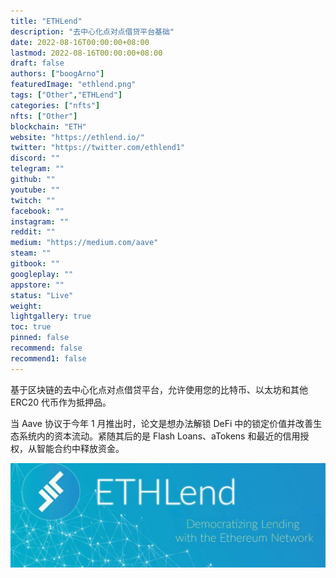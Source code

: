 ```yaml
---
title: "ETHLend"
description: "去中心化点对点借贷平台基础"
date: 2022-08-16T00:00:00+08:00
lastmod: 2022-08-16T00:00:00+08:00
draft: false
authors: ["boogArno"]
featuredImage: "ethlend.png"
tags: ["Other","ETHLend"]
categories: ["nfts"]
nfts: ["Other"]
blockchain: "ETH"
website: "https://ethlend.io/"
twitter: "https://twitter.com/ethlend1"
discord: ""
telegram: ""
github: ""
youtube: ""
twitch: ""
facebook: ""
instagram: ""
reddit: ""
medium: "https://medium.com/aave"
steam: ""
gitbook: ""
googleplay: ""
appstore: ""
status: "Live"
weight: 
lightgallery: true
toc: true
pinned: false
recommend: false
recommend1: false
---
```

基于区块链的去中心化点对点借贷平台，允许使用您的比特币、以太坊和其他 ERC20 代币作为抵押品。

当 Aave 协议于今年 1 月推出时，论文是想办法解锁 DeFi 中的锁定价值并改善生态系统内的资本流动。紧随其后的是 Flash Loans、aTokens 和最近的信用授权，从智能合约中释放资金。

![1500x500](1500x500.jpg)